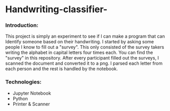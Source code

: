 # Handwriting-classifier-
### Introduction:
This project is simply an experiment to see if I can make a program that can Identify someone based on their handwriting. I started by asking some people I know to fill out a "survey". This only consisted of the survey takers writing the alphabet in capital letters four times each. You can find the "survey" in this repository. After every participant filled out the surveys, I scanned the document and converted it to a png. I parsed each letter from each person and the rest is handled by the notebook.

### Technologies:
* Jupyter Notebook
* Python
* Printer & Scanner
